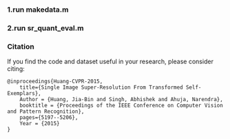 ### 1.run makedata.m
### 2.run sr_quant_eval.m 

### Citation

If you find the code and dataset useful in your research, please consider citing:

    @inproceedings{Huang-CVPR-2015,
        title={Single Image Super-Resolution From Transformed Self-Exemplars},
        Author = {Huang, Jia-Bin and Singh, Abhishek and Ahuja, Narendra},
        booktitle = {Proceedings of the IEEE Conference on Computer Vision and Pattern Recognition},
        pages={5197--5206},
        Year = {2015}
    }
